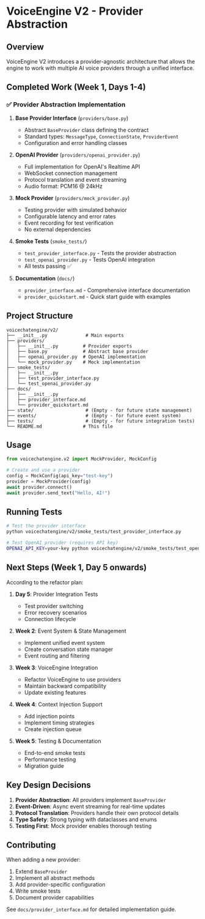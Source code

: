 # VoiceEngine V2 - Provider Abstraction

## Overview

VoiceEngine V2 introduces a provider-agnostic architecture that allows the engine to work with multiple AI voice providers through a unified interface.

## Completed Work (Week 1, Days 1-4)

### ✅ Provider Abstraction Implementation

1. **Base Provider Interface** (`providers/base.py`)
   - Abstract `BaseProvider` class defining the contract
   - Standard types: `MessageType`, `ConnectionState`, `ProviderEvent`
   - Configuration and error handling classes

2. **OpenAI Provider** (`providers/openai_provider.py`)
   - Full implementation for OpenAI's Realtime API
   - WebSocket connection management
   - Protocol translation and event streaming
   - Audio format: PCM16 @ 24kHz

3. **Mock Provider** (`providers/mock_provider.py`)
   - Testing provider with simulated behavior
   - Configurable latency and error rates
   - Event recording for test verification
   - No external dependencies

4. **Smoke Tests** (`smoke_tests/`)
   - `test_provider_interface.py` - Tests the provider abstraction
   - `test_openai_provider.py` - Tests OpenAI integration
   - All tests passing ✅

5. **Documentation** (`docs/`)
   - `provider_interface.md` - Comprehensive interface documentation
   - `provider_quickstart.md` - Quick start guide with examples

## Project Structure

```
voicechatengine/v2/
├── __init__.py              # Main exports
├── providers/
│   ├── __init__.py         # Provider exports
│   ├── base.py             # Abstract base provider
│   ├── openai_provider.py  # OpenAI implementation
│   └── mock_provider.py    # Mock implementation
├── smoke_tests/
│   ├── __init__.py
│   ├── test_provider_interface.py
│   └── test_openai_provider.py
├── docs/
│   ├── __init__.py
│   ├── provider_interface.md
│   └── provider_quickstart.md
├── state/                   # (Empty - for future state management)
├── events/                  # (Empty - for future event system)
├── tests/                   # (Empty - for future integration tests)
└── README.md               # This file
```

## Usage

```python
from voicechatengine.v2 import MockProvider, MockConfig

# Create and use a provider
config = MockConfig(api_key="test-key")
provider = MockProvider(config)
await provider.connect()
await provider.send_text("Hello, AI!")
```

## Running Tests

```bash
# Test the provider interface
python voicechatengine/v2/smoke_tests/test_provider_interface.py

# Test OpenAI provider (requires API key)
OPENAI_API_KEY=your-key python voicechatengine/v2/smoke_tests/test_openai_provider.py
```

## Next Steps (Week 1, Day 5 onwards)

According to the refactor plan:

1. **Day 5**: Provider Integration Tests
   - Test provider switching
   - Error recovery scenarios
   - Connection lifecycle

2. **Week 2**: Event System & State Management
   - Implement unified event system
   - Create conversation state manager
   - Event routing and filtering

3. **Week 3**: VoiceEngine Integration
   - Refactor VoiceEngine to use providers
   - Maintain backward compatibility
   - Update existing features

4. **Week 4**: Context Injection Support
   - Add injection points
   - Implement timing strategies
   - Create injection queue

5. **Week 5**: Testing & Documentation
   - End-to-end smoke tests
   - Performance testing
   - Migration guide

## Key Design Decisions

1. **Provider Abstraction**: All providers implement `BaseProvider`
2. **Event-Driven**: Async event streaming for real-time updates
3. **Protocol Translation**: Providers handle their own protocol details
4. **Type Safety**: Strong typing with dataclasses and enums
5. **Testing First**: Mock provider enables thorough testing

## Contributing

When adding a new provider:

1. Extend `BaseProvider`
2. Implement all abstract methods
3. Add provider-specific configuration
4. Write smoke tests
5. Document provider capabilities

See `docs/provider_interface.md` for detailed implementation guide.